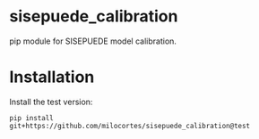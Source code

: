 # sisepuede_calibration
pip module for SISEPUEDE model calibration.

# Installation

Install the test version: 

```
pip install git+https://github.com/milocortes/sisepuede_calibration@test

```